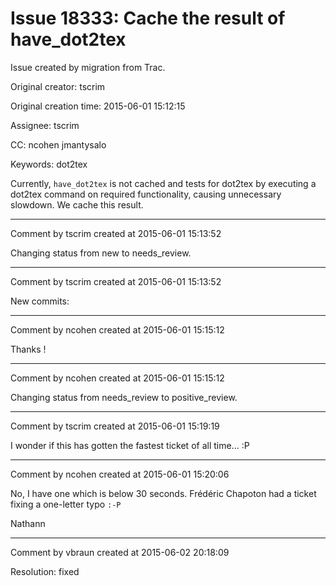 # Issue 18333: Cache the result of have_dot2tex

Issue created by migration from Trac.

Original creator: tscrim

Original creation time: 2015-06-01 15:12:15

Assignee: tscrim

CC:  ncohen jmantysalo

Keywords: dot2tex

Currently, `have_dot2tex` is not cached and tests for dot2tex by executing a dot2tex command on required functionality, causing unnecessary slowdown. We cache this result.


---

Comment by tscrim created at 2015-06-01 15:13:52

Changing status from new to needs_review.


---

Comment by tscrim created at 2015-06-01 15:13:52

New commits:


---

Comment by ncohen created at 2015-06-01 15:15:12

Thanks !


---

Comment by ncohen created at 2015-06-01 15:15:12

Changing status from needs_review to positive_review.


---

Comment by tscrim created at 2015-06-01 15:19:19

I wonder if this has gotten the fastest ticket of all time... :P


---

Comment by ncohen created at 2015-06-01 15:20:06

No, I have one which is below 30 seconds. Frédéric Chapoton had a ticket fixing a one-letter typo `:-P`

Nathann


---

Comment by vbraun created at 2015-06-02 20:18:09

Resolution: fixed

